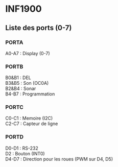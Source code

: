 # INF1900

## Liste des ports (0-7)
### PORTA
A0-A7 : Display (0-7)  

### PORTB
B0&B1 : DEL  
B3&B5 : Son (OC0A)  
B2&B4 : Sonar  
B4-B7 : Programmation  

### PORTC
C0-C1 : Memoire (I2C)  
C2-C7 : Capteur de ligne  

### PORTD
D0-D1 : RS-232  
D2 : Bouton (INT0)  
D4-D7 : Direction pour les roues (PWM sur D4, D5)  
